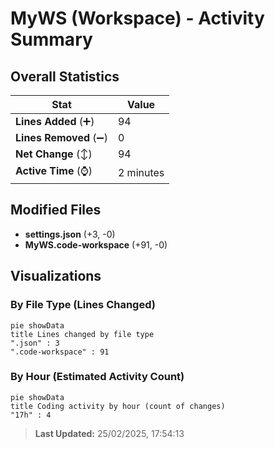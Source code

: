 # MyWS (Workspace) - Activity Summary 

## Overall Statistics

| Stat                   | Value                                                             |
| ---------------------- | ----------------------------------------------------------------- |
| **Lines Added** (➕)   | 94                                          |
| **Lines Removed** (➖) | 0                                        |
| **Net Change** (↕)    | 94                |
| **Active Time** (⌚)   | 2 minutes |


## Modified Files
- **settings.json** (+3, -0)
- **MyWS.code-workspace** (+91, -0)

## Visualizations

### By File Type (Lines Changed)

```mermaid
pie showData
title Lines changed by file type
".json" : 3
".code-workspace" : 91
```

### By Hour (Estimated Activity Count)

```mermaid
pie showData
title Coding activity by hour (count of changes)
"17h" : 4
```


> **Last Updated:** 25/02/2025, 17:54:13